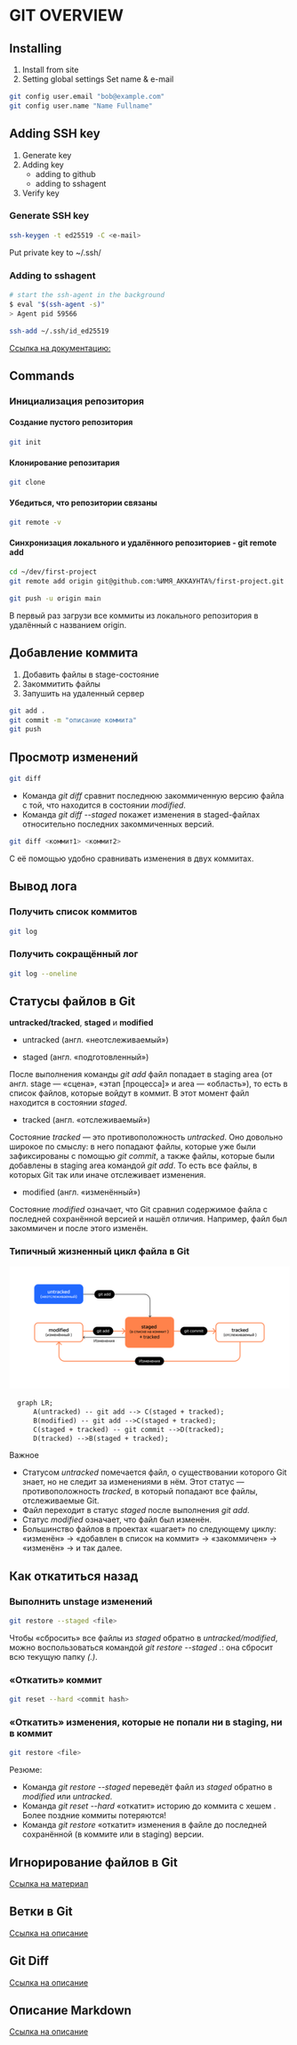 # GIT OVERVIEW

## Installing
1. Install from site
2. Setting global settings
Set name & e-mail

```bash
git config user.email "bob@example.com"
git config user.name "Name Fullname"
```

## Adding SSH key

1. Generate key
2. Adding key
	- adding to github
	- adding to sshagent
3. Verify key

### Generate SSH key

```bash
ssh-keygen -t ed25519 -C <e-mail>
```

Put private key to
~/.ssh/


### Adding to sshagent

```bash
# start the ssh-agent in the background
$ eval "$(ssh-agent -s)"
> Agent pid 59566
```

```bash
ssh-add ~/.ssh/id_ed25519
```

[Ссылка на документацию:](https://docs.github.com/ru/authentication/connecting-to-github-with-ssh/generating-a-new-ssh-key-and-adding-it-to-the-ssh-agent)

## Commands



### Инициализация репозитория

#### Создание пустого репозитория
```bash
git init
```

#### Клонирование репозитария

```bash
git clone
```

#### Убедиться, что репозитории связаны

```bash
git remote -v
```

#### Синхронизация локального и удалённого репозиториев - git remote add

```bash
cd ~/dev/first-project
git remote add origin git@github.com:%ИМЯ_АККАУНТА%/first-project.git
```

```bash
git push -u origin main 
```

В первый раз загрузи все коммиты из локального репозитория в удалённый с названием origin.



## Добавление коммита
1. Добавить файлы в stage-состояние
2. Закоммитить файлы
3. Запушить на удаленный сервер

```bash
git add .
git commit -m "описание коммита"
git push
```


## Просмотр изменений

```bash
git diff
```

- Команда *git diff* сравнит последнюю закоммиченную версию файла с той, что находится в состоянии *modified*.
- Команда *git diff --staged* покажет изменения в staged-файлах относительно последних закоммиченных версий.

```bash
git diff <коммит1> <коммит2>
```
С её помощью удобно сравнивать изменения в двух коммитах.


## Вывод лога

### Получить список коммитов

```bash
git log
```


### Получить сокращённый лог 

```bash
git log --oneline
```

## Статусы файлов в Git


**untracked/tracked**, **staged** и **modified**

- untracked (англ. «неотслеживаемый»)

- staged (англ. «подготовленный»)

 После выполнения команды *git add* файл попадает в staging area (от англ. stage — «сцена», «этап [процесса]» и area — «область»), то есть в список файлов, которые войдут в коммит. В этот момент файл находится в состоянии *staged*.

- tracked (англ. «отслеживаемый»)

Состояние *tracked* — это противоположность *untracked*. Оно довольно широкое по смыслу: в него попадают файлы, которые уже были зафиксированы с помощью *git commit*, а также файлы, которые были добавлены в staging area командой *git add*. То есть все файлы, в которых Git так или иначе отслеживает изменения.

- modified (англ. «изменённый»)

Состояние *modified* означает, что Git сравнил содержимое файла с последней сохранённой версией и нашёл отличия. Например, файл был закоммичен и после этого изменён.


### Типичный жизненный цикл файла в Git

![Жизненный цикл файла](images/lifecycle-file.png)


```mermaid
  graph LR;
      A(untracked) -- git add --> C(staged + tracked);
      B(modified) -- git add -->C(staged + tracked);
      C(staged + tracked) -- git commit -->D(tracked);
      D(tracked) -->B(staged + tracked);
```


Важное

- Статусом *untracked* помечается файл, о существовании которого Git знает, но не следит за изменениями в нём. Этот статус — противоположность *tracked*, в который попадают все файлы, отслеживаемые Git.
- Файл переходит в статус *staged* после выполнения *git add*.
- Статус *modified* означает, что файл был изменён.
- Большинство файлов в проектах «шагает» по следующему циклу: «изменён» → «добавлен в список на коммит» → «закоммичен» → «изменён» → и так далее.



## Как откатиться назад

### Выполнить unstage изменений

```bash
git restore --staged <file>
```

Чтобы «сбросить» все файлы из *staged* обратно в *untracked/modified*, можно воспользоваться командой *git restore --staged .*: она сбросит всю текущую папку *(.)*.

### «Откатить» коммит

```bash
git reset --hard <commit hash>
```

### «Откатить» изменения, которые не попали ни в staging, ни в коммит

```bash
git restore <file>
```

Резюме:

- Команда *git restore --staged <file>* переведёт файл из *staged* обратно в *modified* или *untracked*.
- Команда *git reset --hard <commit hash>* «откатит» историю до коммита с хешем *<hash>*. Более поздние коммиты потеряются!
- Команда *git restore <file>* «откатит» изменения в файле до последней сохранённой (в коммите или в staging) версии.


## Игнорирование файлов в Git

[Ссылка на материал](/ignoring.md)


## Ветки в Git

[Ссылка на описание](/branches.md)


## Git Diff

[Ссылка на описание](/diff.md)


## Описание Markdown

[Ссылка на описание](/markdown.md)
